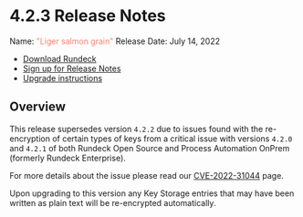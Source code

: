 # 4.2.3 Release Notes

Name: <span style="color: salmon"><span class="glyphicon glyphicon-grain"></span> "Liger salmon grain"</span>
Release Date: July 14, 2022

- [Download Rundeck](https://download.rundeck.com/)
- [Sign up for Release Notes](https://www.rundeck.com/release-notes-signup)
- [Upgrade instructions](/upgrading/)

## Overview

This release supersedes version `4.2.2` due to issues found with the re-encryption of certain types of keys from a critical issue with versions `4.2.0` and `4.2.1` of both Rundeck Open Source and Process Automation OnPrem (formerly Rundeck Enterprise).

For more details about the issue please read our [CVE-2022-31044](/history/cves/cve-2022-31044.md) page.

Upon upgrading to this version any Key Storage entries that may have been written as plain text will be re-encrypted automatically.
